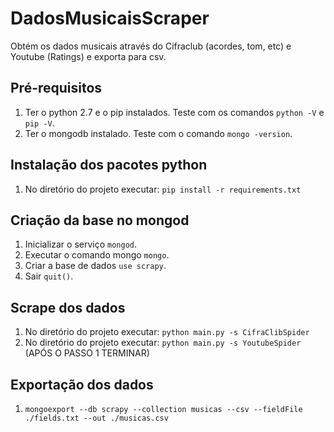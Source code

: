 DadosMusicaisScraper
================

Obtém os dados musicais através do Cifraclub (acordes, tom, etc) e Youtube (Ratings) e exporta para csv.

Pré-requisitos
--------------
1. Ter o python 2.7 e o pip instalados. Teste com os comandos ```python -V``` e ```pip -V```.
2. Ter o mongodb instalado. Teste com o comando ```mongo -version```.

Instalação dos pacotes python
-----------------------------
1. No diretório do projeto executar: ```pip install -r requirements.txt```

Criação da base no mongod
-------------------------

1. Inicializar o serviço ```mongod```.
2. Executar o comando mongo ```mongo```.
3. Criar a base de dados ```use scrapy```.
4. Sair ``` quit() ```.

Scrape dos dados
----------------

1. No diretório do projeto executar: ```python main.py -s CifraClibSpider```
2. No diretório do projeto executar: ```python main.py -s YoutubeSpider``` (APÓS O PASSO 1 TERMINAR)

Exportação dos dados
--------------------

1. ```mongoexport --db scrapy --collection musicas --csv --fieldFile ./fields.txt --out ./musicas.csv```

